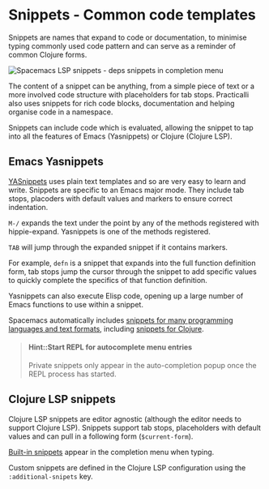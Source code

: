 # Snippets - Common code templates

Snippets are names that expand to code or documentation, to minimise typing commonly used code pattern and can serve as a reminder of common Clojure forms.

![Spacemacs LSP snippets - deps snippets in completion menu](https://raw.githubusercontent.com/practicalli/graphic-design/live/spacemacs/screenshots/spacemcs-snippets-completion-menu-deps-snippets.png)

The content of a snippet can be anything, from a simple piece of text or a more involved code structure with placeholders for tab stops. Practicalli also uses snippets for rich code blocks, documentation and helping organise code in a namespace.

Snippets can include code which is evaluated, allowing the snippet to tap into all the features of Emacs (Yasnippets) or Clojure (Clojure LSP).


## Emacs Yasnippets

[YASnippets](https://github.com/joaotavora/yasnippet/blob/master/doc/index.org) uses plain text templates and so are very easy to learn and write.  Snippets are specific to an Emacs major mode.  They include tab stops, placoders with default values and markers to ensure correct indentation.

`M-/` expands the text under the point by any of the methods registered with hippie-expand. Yasnippets is one of the methods registered.

`TAB` will jump through the expanded snippet if it contains markers.

For example, `defn` is a snippet that expands into the full function definition form, tab stops jump the cursor through the snippet to add specific values to quickly complete the specifics of that function definition.

Yasnippets can also execute Elisp code, opening up a large number of Emacs functions to use within a snippet.

Spacemacs automatically includes [snippets for many programming languages and text formats](https://github.com/AndreaCrotti/yasnippet-snippets), including [snippets for Clojure](https://github.com/AndreaCrotti/yasnippet-snippets/tree/master/snippets/clojure-mode).

> #### Hint::Start REPL for autocomplete menu entries
> Private snippets only appear in the auto-completion popup once the REPL process has started.


## Clojure LSP snippets

Clojure LSP snippets are editor agnostic (although the editor needs to support Clojure LSP). Snippets support tab stops, placeholders with default values and can pull in a following form (`$current-form`).

[Built-in snippets](https://clojure-lsp.io/features/#snippets) appear in the completion menu when typing.

Custom snippets are defined in the Clojure LSP configuration using the `:additional-snipets` key.
